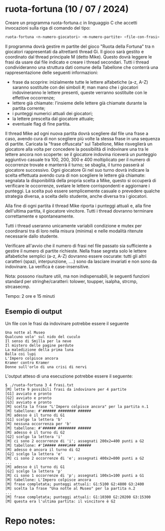 # ruota-fortuna (10 / 07 / 2024)
Creare un programma ruota-fortuna.c in linguaggio C che accetti invocazioni sulla riga di comando del tipo:
```bash
ruota-fortuna <n-numero-giocatori> <m-numero-partite> <file-con-frasi>
```
Il programma dovrà gestire m partite del gioco "Ruota della Fortuna" tra n giocatori rappresentati da altrettanti thread Gi.
Il gioco sarà gestito e coordinato dal thread principale M (detto Mike).
Questo dovrà leggere le frasi da usare dal file indicato e creare i thread secondari.
Tutti i thread condivideranno una struttura dati comune della Tabellone che conterrà una rappresentazione delle seguenti informazioni:
- frase da scoprire: inizialmente tutte le lettere alfabetiche (a-z, A-Z) saranno sostituite con dei simboli #; man mano che i giocatori indovineranno le lettere presenti, queste verranno sostituite con le effettive occorrenze;
- lettere già chiamate: l'insieme delle lettere già chiamate durante la partita corrente;
- i punteggi numerici attuali dei giocatori;
- la lettere prescelta dal giocatore attuale;
- eventuale flag di fine partita.

Il thread Mike ad ogni nuova partita dovrà scegliere dal file una frase a caso, avendo cura di non scegliere più volte la stessa frase in una sequenza di partite.
Caricata la "frase offuscata" sul Tabellone, Mike risveglierà un giocatore alla volta per concedere la possibilità di indovinare una tra le lettere ancora non scoperte:
se il giocatore indovina riceverà un punteggio aggiuntivo casuale tra 100, 200, 300 e 400 moltiplicato per il numero di occorrenze trovate e manterrà il turno;
se sbaglia, il turno passerà al giocatore successivo.
Ogni giocatore Gi nel suo turno dovrà indicare la scelta effettuata avendo cura di non scegliere le lettere già chiamate:
segnalata la disponibilità della propria scelta a Mike, questo si occuperà di verificare le occorrenze, svelare le lettere corrispondenti e aggiornare i punteggi.
La scelta può essere semplicemente casuale o prevedere qualche strategia diversa, a scelta dello studente, anche diversa tra i giocatori.

Alla fine di ogni partita il thread Mike riporta i punteggi attuali e, alla fine dell'ultima partita, il giocatore vincitore.
Tutti i thread dovranno terminare correttamente e spontaneamente.

Tutti i thread useranno unicamente variabili condizione e mutex per coordinarsi tra di loro nella misura (minima) e nelle modalità ritenute necessarie dallo studente.

Verificare all'avvio che il numero di frasi nel file passato sia sufficiente a gestire il numero di partite richieste.
Nella frase segreta solo le lettere alfabetiche semplici (a-z, A-Z) dovranno essere oscurate: tutti gli altri caratteri (spazi, interpunzione, ....) sono da lasciare invariati e non sono da indovinare.
La verifica è case-insensitive.

Nota: possono risultare utili, ma non indispensabili, le seguenti funzioni standard per stringhe/caratteri: tolower, toupper, isalpha, strcmp, strcasecmp.

Tempo: 2 ore e 15 minuti

## Esempio di output
Un file con le frasi da indovinare potrebbe essere il seguente
```
Una notte al Museo
Qualcuno volo' sul nido del cuculo
Il senso di Smilla per la neve
Il mistero delle pagine perdute
La maledizione della prima luna
Balla coi lupi
L'Impero colpisce ancora
Kramer contro Kramer
Donne sull'orlo di una crisi di nervi
```
L'output atteso di una esecuzione potrebbe essere il seguente:
```
$ ./ruota-fortuna 3 4 frasi.txt
[M] lette 9 possibili frasi da indovinare per 4 partite
[G1] avviato e pronto
[G2] avviato e pronto
[G3] avviato e pronto
[M] scelta la frase "L'Impero colpisce ancora" per la partita n.1
[M] tabellone: #'###### ######## ######
[M] adesso è il turno di G1
[G1] scelgo la lettera 'b'
[M] nessuna occorrenza per 'b'
[M] tabellone: #'###### ######## ######
[M] adesso è il turno di G2
[G2] scelgo la lettera 'i'
[M] ci sono 2 occorrenze di 'i'; assegnati 200x2=400 punti a G2
[M] tabellone: #'I##### ####i### ######
[M] adesso è ancora il turno di G2
[G2] scelgo la lettera 'e'
[M] ci sono 2 occorrenze di 'e'; assegnati 400x2=800 punti a G2
...
[M] adesso è il turno di G1
[G2] scelgo la lettera 'p'
[M] ci sono 1 occorrenze di 'p'; assegnati 100x1=100 punti a G1
[M] tabellone: L'Impero colpisce ancora
[M] frase completata; punteggi attuali: G1:5100 G2:4800 G3:2400
[M] scelta la frase "Una notte al Museo" per la partita n.2
...
[M] frase completata; punteggi attuali: G1:10300 G2:20200 G3:15300
[M] questa era l'ultima partita: il vincitore è G2
```

# Repo notes: